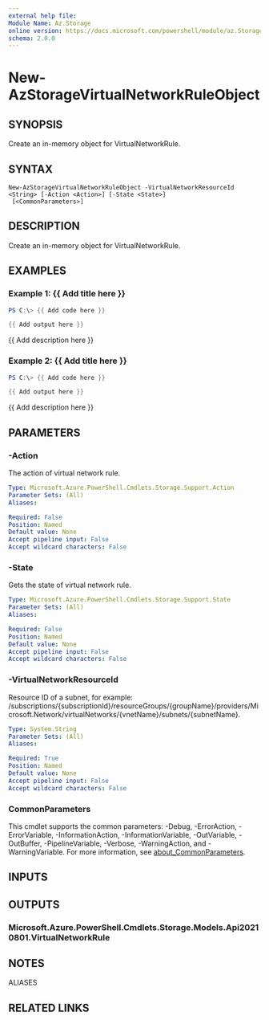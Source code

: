 ```yaml
---
external help file:
Module Name: Az.Storage
online version: https://docs.microsoft.com/powershell/module/az.Storage/new-AzStorageVirtualNetworkRuleObject
schema: 2.0.0
---
```


# New-AzStorageVirtualNetworkRuleObject

## SYNOPSIS
Create an in-memory object for VirtualNetworkRule.

## SYNTAX

```
New-AzStorageVirtualNetworkRuleObject -VirtualNetworkResourceId <String> [-Action <Action>] [-State <State>]
 [<CommonParameters>]
```

## DESCRIPTION
Create an in-memory object for VirtualNetworkRule.

## EXAMPLES

### Example 1: {{ Add title here }}
```powershell
PS C:\> {{ Add code here }}

{{ Add output here }}
```

{{ Add description here }}

### Example 2: {{ Add title here }}
```powershell
PS C:\> {{ Add code here }}

{{ Add output here }}
```

{{ Add description here }}

## PARAMETERS

### -Action
The action of virtual network rule.

```yaml
Type: Microsoft.Azure.PowerShell.Cmdlets.Storage.Support.Action
Parameter Sets: (All)
Aliases:

Required: False
Position: Named
Default value: None
Accept pipeline input: False
Accept wildcard characters: False
```

### -State
Gets the state of virtual network rule.

```yaml
Type: Microsoft.Azure.PowerShell.Cmdlets.Storage.Support.State
Parameter Sets: (All)
Aliases:

Required: False
Position: Named
Default value: None
Accept pipeline input: False
Accept wildcard characters: False
```

### -VirtualNetworkResourceId
Resource ID of a subnet, for example: /subscriptions/{subscriptionId}/resourceGroups/{groupName}/providers/Microsoft.Network/virtualNetworks/{vnetName}/subnets/{subnetName}.

```yaml
Type: System.String
Parameter Sets: (All)
Aliases:

Required: True
Position: Named
Default value: None
Accept pipeline input: False
Accept wildcard characters: False
```

### CommonParameters
This cmdlet supports the common parameters: -Debug, -ErrorAction, -ErrorVariable, -InformationAction, -InformationVariable, -OutVariable, -OutBuffer, -PipelineVariable, -Verbose, -WarningAction, and -WarningVariable. For more information, see [about_CommonParameters](http://go.microsoft.com/fwlink/?LinkID=113216).

## INPUTS

## OUTPUTS

### Microsoft.Azure.PowerShell.Cmdlets.Storage.Models.Api20210801.VirtualNetworkRule

## NOTES

ALIASES

## RELATED LINKS

